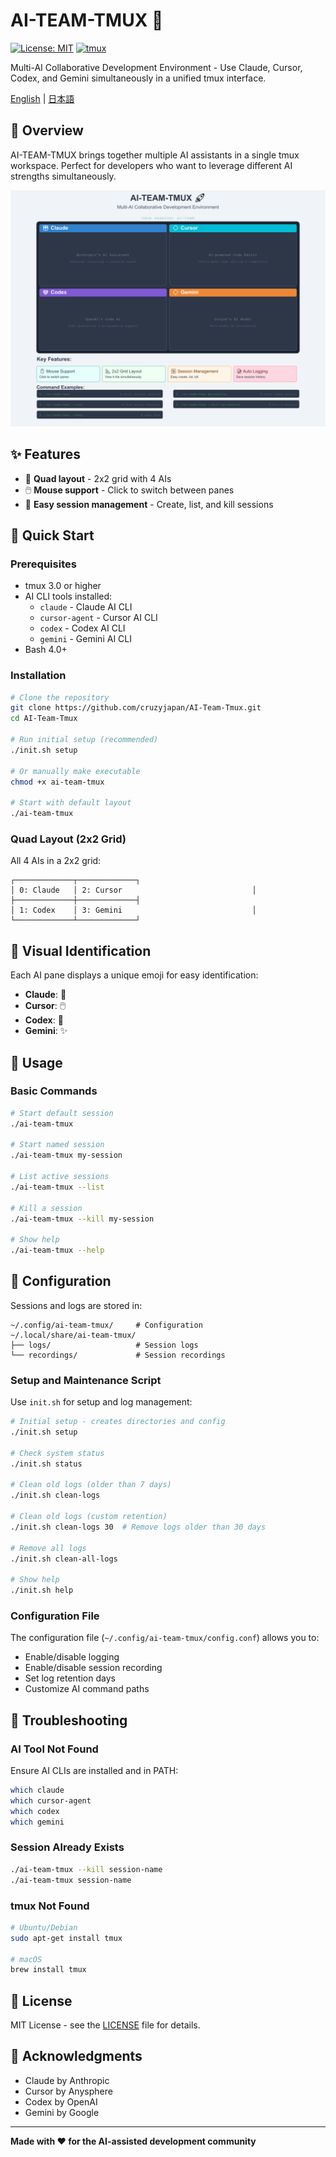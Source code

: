 # AI-TEAM-TMUX 🚀

[![License: MIT](https://img.shields.io/badge/License-MIT-yellow.svg)](https://opensource.org/licenses/MIT)
[![tmux](https://img.shields.io/badge/tmux-3.0%2B-green.svg)](https://github.com/tmux/tmux)

Multi-AI Collaborative Development Environment - Use Claude, Cursor, Codex, and Gemini simultaneously in a unified tmux interface.

[English](#english) | [日本語](README_JP.md)

## 🌟 Overview

AI-TEAM-TMUX brings together multiple AI assistants in a single tmux workspace. Perfect for developers who want to leverage different AI strengths simultaneously.

![AI-Team-Tmux Diagram](screenshots/ai-team-tmux-diagram.png)

## ✨ Features

- 📐 **Quad layout** - 2x2 grid with 4 AIs
- 🖱️ **Mouse support** - Click to switch between panes
- 🔄 **Easy session management** - Create, list, and kill sessions

## 🚀 Quick Start

### Prerequisites

- tmux 3.0 or higher
- AI CLI tools installed:
  - `claude` - Claude AI CLI
  - `cursor-agent` - Cursor AI CLI
  - `codex` - Codex AI CLI
  - `gemini` - Gemini AI CLI
- Bash 4.0+

### Installation

```bash
# Clone the repository
git clone https://github.com/cruzyjapan/AI-Team-Tmux.git
cd AI-Team-Tmux

# Run initial setup (recommended)
./init.sh setup

# Or manually make executable
chmod +x ai-team-tmux

# Start with default layout
./ai-team-tmux
```

### Quad Layout (2x2 Grid)
All 4 AIs in a 2x2 grid:
```
┌─────────────┬─────────────┐
│ 0: Claude   │ 2: Cursor                             │
├─────────────┼─────────────┤
│ 1: Codex    │ 3: Gemini                             │
└─────────────┴─────────────┘
```

## 🎨 Visual Identification

Each AI pane displays a unique emoji for easy identification:

- **Claude**: 🤖
- **Cursor**: 🖱️  
- **Codex**: 🔧
- **Gemini**: ✨

## 🎯 Usage

### Basic Commands

```bash
# Start default session
./ai-team-tmux

# Start named session
./ai-team-tmux my-session

# List active sessions
./ai-team-tmux --list

# Kill a session
./ai-team-tmux --kill my-session

# Show help
./ai-team-tmux --help
```
## 🔧 Configuration

Sessions and logs are stored in:
```
~/.config/ai-team-tmux/     # Configuration
~/.local/share/ai-team-tmux/
├── logs/                   # Session logs  
└── recordings/             # Session recordings
```

### Setup and Maintenance Script

Use `init.sh` for setup and log management:

```bash
# Initial setup - creates directories and config
./init.sh setup

# Check system status
./init.sh status

# Clean old logs (older than 7 days)
./init.sh clean-logs

# Clean old logs (custom retention)
./init.sh clean-logs 30  # Remove logs older than 30 days

# Remove all logs
./init.sh clean-all-logs

# Show help
./init.sh help
```

### Configuration File

The configuration file (`~/.config/ai-team-tmux/config.conf`) allows you to:
- Enable/disable logging
- Enable/disable session recording
- Set log retention days
- Customize AI command paths

## 🐛 Troubleshooting

### AI Tool Not Found
Ensure AI CLIs are installed and in PATH:
```bash
which claude
which cursor-agent
which codex
which gemini
```

### Session Already Exists
```bash
./ai-team-tmux --kill session-name
./ai-team-tmux session-name
```

### tmux Not Found
```bash
# Ubuntu/Debian
sudo apt-get install tmux

# macOS
brew install tmux
```

## 📝 License

MIT License - see the [LICENSE](LICENSE) file for details.

## 🙏 Acknowledgments

- Claude by Anthropic
- Cursor by Anysphere
- Codex by OpenAI
- Gemini by Google

---

**Made with ❤️ for the AI-assisted development community**